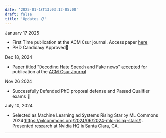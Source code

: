 ```yaml
---
date: '2025-01-18T13:03:12-05:00'
draft: false
title: 'Updates 📋'
---
```


January 17 2025
- First Time publication at the ACM Csur journal. Access paper [here](https://dl.acm.org/doi/10.1145/3711123)
- PHD Candidacy Approved🎉

Dec 18, 2024

- Paper titled "Decoding Hate Speech and Fake news" accepted for publication at the [ACM Csur Journal](https://dl.acm.org/journal/csur)

Nov 26 2024

- Successfully Defended PhD proposal defense and Passed Qualifier exams 🥳

July 10, 2024

- Selected as Machine Learning ad Systems Rising Star by ML Commons 2024(https://mlcommons.org/2024/06/2024-mlc-rising-stars/). Presented research at Nvidia HQ in Santa Clara, CA.

---